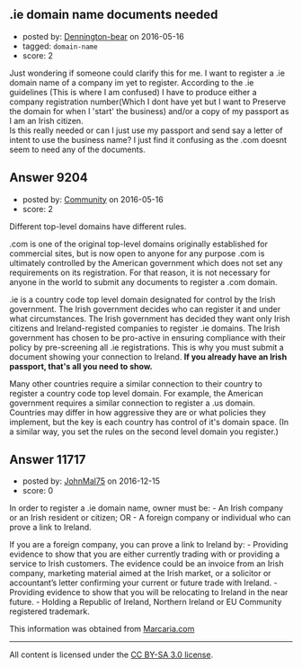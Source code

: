 ## .ie domain name documents needed

- posted by: [Dennington-bear](https://stackexchange.com/users/2677396/dennington-bear) on 2016-05-16
- tagged: `domain-name`
- score: 2

Just wondering if someone could clarify this for me.
I want to register a .ie domain name of a company im yet to register. According to the .ie guidelines (This is where I am confused) I have to produce either a company registration number(Which I dont have yet but I want to Preserve the domain for when I 'start' the business) and/or a copy of my passport as I am an Irish citizen.  
Is this really needed or can I just use my passport and send say a letter of intent to use the business name? I just find it confusing as the .com doesnt seem to need any of the documents.


## Answer 9204

- posted by: [Community](https://stackexchange.com/users/-1/community) on 2016-05-16
- score: 2

Different top-level domains have different rules.

.com is one of the original top-level domains originally established for commercial sites, but is now open to anyone for any purpose .com is ultimately controlled by the American government which does not set any requirements on its registration. For that reason, it is not necessary for anyone in the world to submit any documents to register a .com domain.

.ie is a country code top level domain designated for control by the Irish government. The Irish government decides who can register it and under what circumstances. The Irish government has decided they want only Irish citizens and Ireland-registed companies to register .ie domains. The Irish government has chosen to be pro-active in ensuring compliance with their policy by pre-screening all .ie registrations. This is why you must submit a document showing your connection to Ireland. **If you already have an Irish passport, that's all you need to show.**

Many other countries require a similar connection to their country to register a country code top level domain. For example, the American government requires a similar connection to register a .us domain. Countries may differ in how aggressive they are or what policies they implement, but the key is each country has control of it's domain space. (In a similar way, you set the rules on the second level domain you register.)


## Answer 11717

- posted by: [JohnMal75](https://stackexchange.com/users/9860591/johnmal75) on 2016-12-15
- score: 0

<p>In order to register a .ie domain name, owner must be: 
- An Irish company or an Irish resident or citizen; OR
- A foreign company or individual who can prove a link to Ireland. </p>

<p>If you are a foreign company, you can prove a link to Ireland by: 
- Providing evidence to show that you are either currently trading with or providing a service to Irish customers. The evidence could be an invoice from an Irish company, marketing material aimed at the Irish market, or a solicitor or accountant’s letter confirming your current or future trade with Ireland. 
- Providing evidence to show that you will be relocating to Ireland in the near future. 
- Holding a Republic of Ireland, Northern Ireland or EU Community registered trademark.</p>

<p>This information was obtained from <a href="https://www.marcaria.com/ws/en/domains/ireland-domain-registration-ie" rel="nofollow noreferrer">Marcaria.com</a></p>




---

All content is licensed under the [CC BY-SA 3.0 license](https://creativecommons.org/licenses/by-sa/3.0/).
